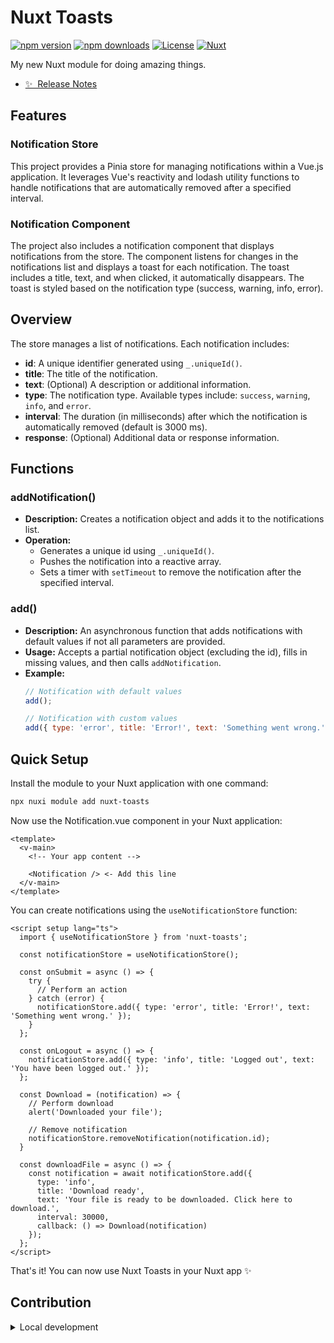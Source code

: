 <!--
Get your module up and running quickly.

Find and replace all on all files (CMD+SHIFT+F):
- Name: Nuxt Toasts
- Package name: nuxt-toasts
- Description: Notification manager for Nuxt.
-->

# Nuxt Toasts

[![npm version][npm-version-src]][npm-version-href]
[![npm downloads][npm-downloads-src]][npm-downloads-href]
[![License][license-src]][license-href]
[![Nuxt][nuxt-src]][nuxt-href]

My new Nuxt module for doing amazing things.

- [✨ &nbsp;Release Notes](./CHANGELOG.md)

## Features

### Notification Store

This project provides a Pinia store for managing notifications within a Vue.js application. It leverages Vue's reactivity and lodash utility functions to handle notifications that are automatically removed after a specified interval.

### Notification Component

The project also includes a notification component that displays notifications from the store. The component listens for changes in the notifications list and displays a toast for each notification. The toast includes a title, text, and when clicked, it automatically disappears. The toast is styled based on the notification type (success, warning, info, error).

## Overview

The store manages a list of notifications. Each notification includes:
- **id**: A unique identifier generated using `_.uniqueId()`.
- **title**: The title of the notification.
- **text**: (Optional) A description or additional information.
- **type**: The notification type. Available types include: `success`, `warning`, `info`, and `error`.
- **interval**: The duration (in milliseconds) after which the notification is automatically removed (default is 3000 ms).
- **response**: (Optional) Additional data or response information.

## Functions

### addNotification()
- **Description:** Creates a notification object and adds it to the notifications list.
- **Operation:**
  - Generates a unique id using `_.uniqueId()`.
  - Pushes the notification into a reactive array.
  - Sets a timer with `setTimeout` to remove the notification after the specified interval.

### add()
- **Description:** An asynchronous function that adds notifications with default values if not all parameters are provided.
- **Usage:** Accepts a partial notification object (excluding the id), fills in missing values, and then calls `addNotification`.
- **Example:**
  ```js
  // Notification with default values
  add();

  // Notification with custom values
  add({ type: 'error', title: 'Error!', text: 'Something went wrong.', interval: 5000 });

## Quick Setup

Install the module to your Nuxt application with one command:

```bash
npx nuxi module add nuxt-toasts
```

Now use the Notification.vue component in your Nuxt application:

```vue
<template>
  <v-main>
    <!-- Your app content -->
    
    <Notification /> <- Add this line
  </v-main>
</template>
```

You can create notifications using the `useNotificationStore` function:

```vue
<script setup lang="ts">
  import { useNotificationStore } from 'nuxt-toasts';
  
  const notificationStore = useNotificationStore();
  
  const onSubmit = async () => {
    try {
      // Perform an action
    } catch (error) {
      notificationStore.add({ type: 'error', title: 'Error!', text: 'Something went wrong.' });
    }
  };
  
  const onLogout = async () => {
    notificationStore.add({ type: 'info', title: 'Logged out', text: 'You have been logged out.' });
  };

  const Download = (notification) => {
    // Perform download
    alert('Downloaded your file');

    // Remove notification
    notificationStore.removeNotification(notification.id);
  }

  const downloadFile = async () => {
    const notification = await notificationStore.add({
      type: 'info',
      title: 'Download ready',
      text: 'Your file is ready to be downloaded. Click here to download.',
      interval: 30000,
      callback: () => Download(notification)
    });
  };
</script>
```

That's it! You can now use Nuxt Toasts in your Nuxt app ✨


## Contribution

<details>
  <summary>Local development</summary>
  
  ```bash
  # Install dependencies
  npm install
  
  # Generate type stubs
  npm run dev:prepare
  
  # Develop with the playground
  npm run dev
  
  # Build the playground
  npm run dev:build
  
  # Run ESLint
  npm run lint
  
  # Run Vitest
  npm run test
  npm run test:watch
  
  # Release new version
  npm run release
  ```

</details>


<!-- Badges -->
[npm-version-src]: https://img.shields.io/npm/v/nuxt-toasts/latest.svg?style=flat&colorA=020420&colorB=00DC82
[npm-version-href]: https://npmjs.com/package/nuxt-toasts

[npm-downloads-src]: https://img.shields.io/npm/dm/nuxt-toasts.svg?style=flat&colorA=020420&colorB=00DC82
[npm-downloads-href]: https://npm.chart.dev/nuxt-toasts

[license-src]: https://img.shields.io/npm/l/nuxt-toasts.svg?style=flat&colorA=020420&colorB=00DC82
[license-href]: https://npmjs.com/package/nuxt-toasts

[nuxt-src]: https://img.shields.io/badge/Nuxt-020420?logo=nuxt.js
[nuxt-href]: https://nuxt.com
